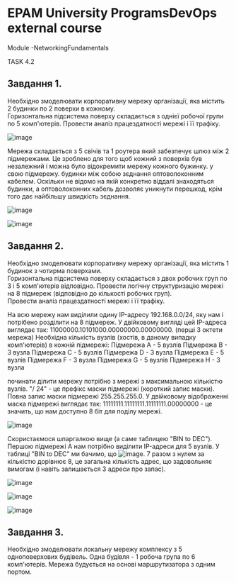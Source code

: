 # EPAM University ProgramsDevOps external course
Module -NetworkingFundamentals

TASK 4.2

## Завдання 1.
Необхідно змоделювати корпоративну мережу організації, яка містить 2  будинки  по  2  поверхи  в  кожному.  
Горизонтальна  підсистема  поверху складається з однієї робочої групи по 5 комп'ютерів.
Провести аналіз працездатності мережі і її трафіку.

![image](https://user-images.githubusercontent.com/58170246/126218313-f32a7bd0-7b2b-4c43-a4c7-62505b19f588.png)

Мережа складається з 5 свічів та 1 роутера який забезпечує шлюз між 2 підмережами. Це зроблено для того щоб кожний з поверхів був незалежний і можна було відокремити мережу  кожного бужинку. у свою  підмережу. будинки між собою зєднання оптоволоконним кабелем. Оскільки не відомо на якій конкретно віддалі  знаходяться будинки, а оптоволоконних кабель  дозволяє уникнути перешкод, крім того дає найбільшу швидкість зєднання. 

![image](https://user-images.githubusercontent.com/58170246/126218819-594d197a-6192-4b0e-a1dd-864646314764.png)

![image](https://user-images.githubusercontent.com/58170246/126218989-c91dd0dd-a5fb-4524-a00b-5a6ad5fc56c9.png)



## Завдання 2.
Необхідно змоделювати корпоративну мережу організації, яка містить 1  будинок  з  чотирма  поверхами.  
Горизонтальна  підсистема  поверху складається з двох робочих груп по 3 і 5 комп'ютерів відповідно.
Провести логічну структуризацію мережі на 8 підмереж (відповідно до  кількості  робочих  груп).  
Провести  аналіз  працездатності  мережі  і  її трафіку.

На всю мережу нам виділили одину IP-адресу 192.168.0.0/24, яку нам і потрібено розділити на 8 підмереж. У двійковому вигляді цей IP-адреса виглядає так: 11000000.10101000.00000000.00000000. (перші 3 октети мережа)
Необхідна кількість вузлів (хостів, в даному випадку комп'ютерів) в кожній підмережі:
Підмережа A - 5 вузлів
Підмережа B - 3 вузла
Підмережа C - 5 вузлів
Підмережа D - 3 вузла
Підмережа E - 5 вузлів
Підмережа F - 3 вузла
Підмережа G - 5 вузлів
Підмережа H - 3 вузла

починати ділити мережу потрібно з мережі з максимальною кількістю вузлів.
"/ 24" - це префікс маски підмережі (короткий запис маски). Повна запис маски підмережі 255.255.255.0. У двійковому відображенні маска підмережі виглядає так: 11111111.11111111.11111111.00000000 - це значить, що нам доступно 8 біт для поділу мережі.

![image](https://user-images.githubusercontent.com/58170246/126521408-ead09d8b-8fb7-4331-9136-4b9c2ab490ab.png)

Скористаємося шпаргалкою вище (а саме таблицею "BIN to DEC"). Першою підмережі A нам потрібно виділити IP-адреси для 5 вузлів. У таблиці "BIN to DEC" ми бачимо, що ![image](https://user-images.githubusercontent.com/58170246/126522585-a93e81a2-3544-4f4a-83c1-c955c038d443.png). 7 разом з нулем за кількістю дорівнює 8, це загальна кількість адрес, що задовольняє вимогам (і навіть залишається 3 адреси про запас).



![image](https://user-images.githubusercontent.com/58170246/126652887-d017bf74-4066-4e7b-8399-aef2c3fbf9e0.png)


![image](https://user-images.githubusercontent.com/58170246/126653396-3ecc38e2-3755-4252-b73c-0a5e1910dd7d.png)


![image](https://user-images.githubusercontent.com/58170246/126653857-2f49ad6b-6f4b-43a9-8b29-27b8e10a724e.png)


## Завдання 3.
Необхідно  змоделювати  локальну  мережу  комплексу  з  5 одноповерхових будівель. Одна будівля - 1 робоча група по 6 комп'ютерів. 
Мережа будується на основі маршрутизатора з одним портом. 
